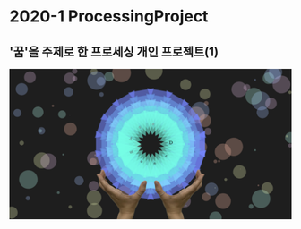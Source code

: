 # 2020-1 ProcessingProject

## '꿈'을 주제로 한 프로세싱 개인 프로젝트(1) 

![ex_screenshot](./mid_201810954_jiminAn/mid_201810954_jiminAn.tif)
